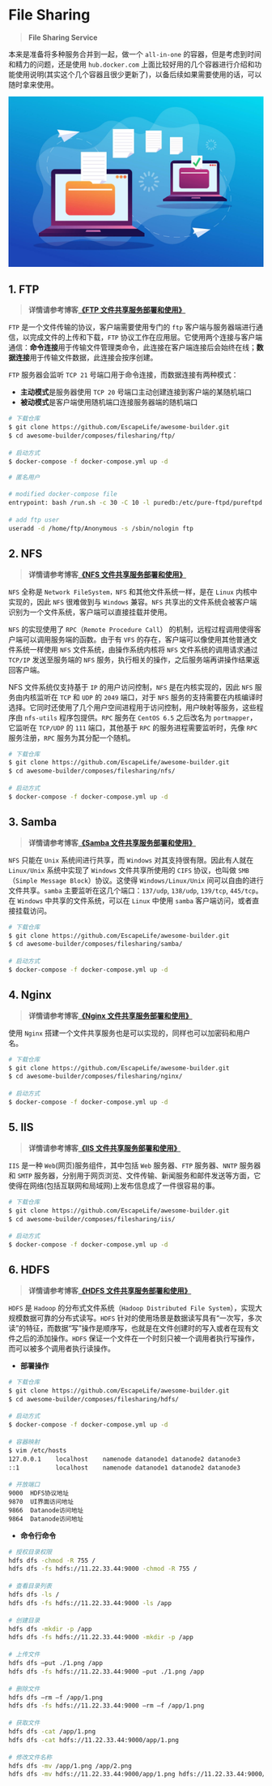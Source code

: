 # File Sharing

> **File Sharing Service**

本来是准备将多种服务合并到一起，做一个 `all-in-one` 的容器，但是考虑到时间和精力的问题，还是使用 `hub.docker.com` 上面比较好用的几个容器进行介绍和功能使用说明(其实这个几个容器且很少更新了)，以备后续如果需要使用的话，可以随时拿来使用。

![File Sharing](../../images/composes/linux-file-sharing-service.jpg)

## 1. FTP

> **详情请参考博客[《FTP 文件共享服务部署和使用》](https://www.escapelife.site/)**

`FTP` 是一个文件传输的协议，客户端需要使用专门的 `ftp` 客户端与服务器端进行通信，以完成文件的上传和下载，`FTP` 协议工作在应用层。它使用两个连接与客户端通信：**命令连接**用于传输文件管理类命令，此连接在客户端连接后会始终在线；**数据连接**用于传输文件数据，此连接会按序创建。

`FTP` 服务器会监听 `TCP 21` 号端口用于命令连接，而数据连接有两种模式：

- **主动模式**是服务器使用 `TCP 20` 号端口主动创建连接到客户端的某随机端口
- **被动模式**是客户端使用随机端口连接服务器端的随机端口

```bash
# 下载仓库
$ git clone https://github.com/EscapeLife/awesome-builder.git
$ cd awesome-builder/composes/filesharing/ftp/

# 启动方式
$ docker-compose -f docker-compose.yml up -d
```

```bash
# 匿名用户

# modified docker-compose file
entrypoint: bash /run.sh -c 30 -C 10 -l puredb:/etc/pure-ftpd/pureftpd.pdb -j -R -P 11.22.33.44 -p 8100:8170

# add ftp user
useradd -d /home/ftp/Anonymous -s /sbin/nologin ftp
```

## 2. NFS

> **详情请参考博客[《NFS 文件共享服务部署和使用》](https://www.escapelife.site/)**

`NFS` 全称是 `Network FileSystem，NFS` 和其他文件系统一样，是在 `Linux` 内核中实现的，因此 `NFS` 很难做到与 `Windows` 兼容。`NFS` 共享出的文件系统会被客户端识别为一个文件系统，客户端可以直接挂载并使用。

`NFS` 的实现使用了 `RPC`（`Remote Procedure Call`） 的机制，远程过程调用使得客户端可以调用服务端的函数。由于有 `VFS` 的存在，客户端可以像使用其他普通文件系统一样使用 `NFS` 文件系统，由操作系统内核将 `NFS` 文件系统的调用请求通过 `TCP/IP` 发送至服务端的 `NFS` 服务，执行相关的操作，之后服务端再讲操作结果返回客户端。

NFS 文件系统仅支持基于 `IP` 的用户访问控制，`NFS` 是在内核实现的，因此 `NFS` 服务由内核监听在 `TCP` 和 `UDP` 的 `2049` 端口，对于 `NFS` 服务的支持需要在内核编译时选择。它同时还使用了几个用户空间进程用于访问控制，用户映射等服务，这些程序由 `nfs-utils` 程序包提供。`RPC` 服务在 `CentOS 6.5` 之后改名为 `portmapper`，它监听在 `TCP/UDP` 的 `111` 端口，其他基于 `RPC` 的服务进程需要监听时，先像 `RPC` 服务注册，`RPC` 服务为其分配一个随机。

```bash
# 下载仓库
$ git clone https://github.com/EscapeLife/awesome-builder.git
$ cd awesome-builder/composes/filesharing/nfs/

# 启动方式
$ docker-compose -f docker-compose.yml up -d
```

## 3. Samba

> **详情请参考博客[《Samba 文件共享服务部署和使用》](https://www.escapelife.site/)**

`NFS` 只能在 `Unix` 系统间进行共享，而 `Windows` 对其支持很有限。因此有人就在 `Linux/Unix` 系统中实现了 `Windows` 文件共享所使用的 `CIFS` 协议，也叫做 `SMB`（`Simple Message Block`）协议。这使得 `Windows/Linux/Unix` 间可以自由的进行文件共享。`samba` 主要监听在这几个端口：`137/udp`, `138/udp`, `139/tcp`, `445/tcp`。在 `Windows` 中共享的文件系统，可以在 `Linux` 中使用 `samba` 客户端访问，或者直接挂载访问。

```bash
# 下载仓库
$ git clone https://github.com/EscapeLife/awesome-builder.git
$ cd awesome-builder/composes/filesharing/samba/

# 启动方式
$ docker-compose -f docker-compose.yml up -d
```

## 4. Nginx

> **详情请参考博客[《Nginx 文件共享服务部署和使用》](https://www.escapelife.site/)**

使用 `Nginx` 搭建一个文件共享服务也是可以实现的，同样也可以加密码和用户名。

```bash
# 下载仓库
$ git clone https://github.com/EscapeLife/awesome-builder.git
$ cd awesome-builder/composes/filesharing/nginx/

# 启动方式
$ docker-compose -f docker-compose.yml up -d
```

## 5. IIS

> **详情请参考博客[《IIS 文件共享服务部署和使用》](https://www.escapelife.site/)**

`IIS` 是一种 `Web`(网页)服务组件，其中包括 `Web` 服务器、`FTP` 服务器、`NNTP` 服务器和 `SMTP` 服务器，分别用于网页浏览、文件传输、新闻服务和邮件发送等方面，它使得在网络(包括互联网和局域网)上发布信息成了一件很容易的事。

```bash
# 下载仓库
$ git clone https://github.com/EscapeLife/awesome-builder.git
$ cd awesome-builder/composes/filesharing/iis/

# 启动方式
$ docker-compose -f docker-compose.yml up -d
```

## 6. HDFS

> **详情请参考博客[《HDFS 文件共享服务部署和使用》](https://www.escapelife.site/)**

`HDFS` 是 `Hadoop` 的分布式文件系统（`Hadoop Distributed File System`），实现大规模数据可靠的分布式读写。`HDFS` 针对的使用场景是数据读写具有“一次写，多次读”的特征，而数据“写”操作是顺序写，也就是在文件创建时的写入或者在现有文件之后的添加操作。`HDFS` 保证一个文件在一个时刻只被一个调用者执行写操作，而可以被多个调用者执行读操作。

- **部署操作**

```bash
# 下载仓库
$ git clone https://github.com/EscapeLife/awesome-builder.git
$ cd awesome-builder/composes/filesharing/hdfs/

# 启动方式
$ docker-compose -f docker-compose.yml up -d

# 容器映射
$ vim /etc/hosts
127.0.0.1    localhost    namenode datanode1 datanode2 datanode3
::1          localhost    namenode datanode1 datanode2 datanode3

# 开放端口
9000  HDFS协议地址
9870  UI界面访问地址
9866  Datanode访问地址
9864  Datanode访问地址
```

- **命令行命令**

```bash
# 授权目录权限
hdfs dfs -chmod -R 755 /
hdfs dfs -fs hdfs://11.22.33.44:9000 -chmod -R 755 /

# 查看目录列表
hdfs dfs -ls /
hdfs dfs -fs hdfs://11.22.33.44:9000 -ls /app

# 创建目录
hdfs dfs -mkdir -p /app
hdfs dfs -fs hdfs://11.22.33.44:9000 -mkdir -p /app

# 上传文件
hdfs dfs –put ./1.png /app
hdfs dfs -fs hdfs://11.22.33.44:9000 –put ./1.png /app

# 删除文件
hdfs dfs –rm –f /app/1.png
hdfs dfs -fs hdfs://11.22.33.44:9000 –rm –f /app/1.png

# 获取文件
hdfs dfs -cat /app/1.png
hdfs dfs -cat hdfs://11.22.33.44:9000/app/1.png

# 修改文件名称
hdfs dfs -mv /app/1.png /app/2.png
hdfs dfs -mv hdfs://11.22.33.44:9000/app/1.png hdfs://11.22.33.44:9000/app/2.png
```
